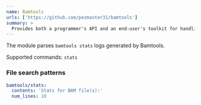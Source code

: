 ```yaml
---
name: Bamtools
urls: ['https://github.com/pezmaster31/bamtools']
summary: >
  Provides both a programmer's API and an end-user's toolkit for handling BAM files
---
```


The module parses `bamtools stats` logs generated by Bamtools.

Supported commands: `stats`

### File search patterns

```yaml
bamtools/stats:
  contents: 'Stats for BAM file(s):'
  num_lines: 10
```